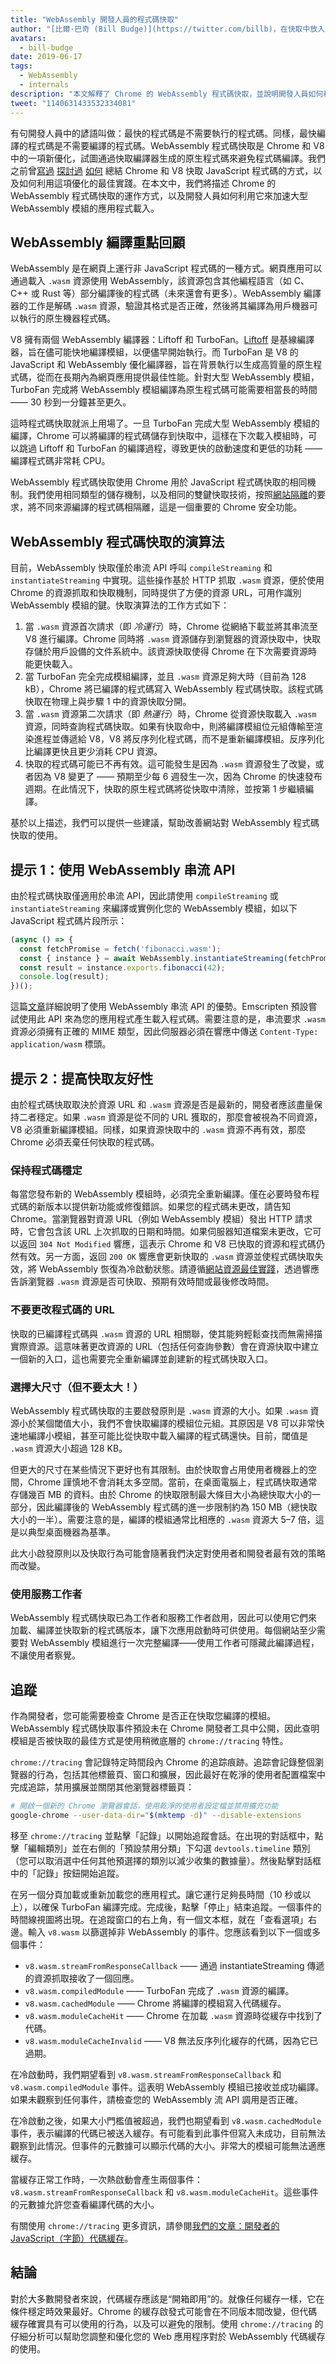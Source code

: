 ```yaml
---
title: "WebAssembly 開發人員的程式碼快取"
author: "[比爾·巴奇 (Bill Budge)](https://twitter.com/billb)，在快取中放入 Ca-ching!"
avatars: 
  - bill-budge
date: 2019-06-17
tags: 
  - WebAssembly
  - internals
description: "本文解釋了 Chrome 的 WebAssembly 程式碼快取，並說明開發人員如何利用它來加速載入大型 WebAssembly 模組的應用程式。"
tweet: "1140631433532334081"
---
```

有句開發人員中的諺語叫做：最快的程式碼是不需要執行的程式碼。同樣，最快編譯的程式碼是不需要編譯的程式碼。WebAssembly 程式碼快取是 Chrome 和 V8 中的一項新優化，試圖通過快取編譯器生成的原生程式碼來避免程式碼編譯。我們之前曾[寫過](/blog/code-caching) [探討過](/blog/improved-code-caching) [如何](/blog/code-caching-for-devs) 總結 Chrome 和 V8 快取 JavaScript 程式碼的方式，以及如何利用這項優化的最佳實踐。在本文中，我們將描述 Chrome 的 WebAssembly 程式碼快取的運作方式，以及開發人員如何利用它來加速大型 WebAssembly 模組的應用程式載入。

<!--truncate-->
## WebAssembly 編譯重點回顧

WebAssembly 是在網頁上運行非 JavaScript 程式碼的一種方式。網頁應用可以通過載入 `.wasm` 資源使用 WebAssembly，該資源包含其他編程語言（如 C、C++ 或 Rust 等）部分編譯後的程式碼（未來還會有更多）。WebAssembly 編譯器的工作是解碼 `.wasm` 資源，驗證其格式是否正確，然後將其編譯為用戶機器可以執行的原生機器程式碼。

V8 擁有兩個 WebAssembly 編譯器：Liftoff 和 TurboFan。[Liftoff](/blog/liftoff) 是基線編譯器，旨在儘可能快地編譯模組，以便儘早開始執行。而 TurboFan 是 V8 的 JavaScript 和 WebAssembly 優化編譯器，旨在背景執行以生成高質量的原生程式碼，從而在長期內為網頁應用提供最佳性能。針對大型 WebAssembly 模組，TurboFan 完成將 WebAssembly 模組編譯為原生程式碼可能需要相當長的時間 —— 30 秒到一分鐘甚至更久。

這時程式碼快取就派上用場了。一旦 TurboFan 完成大型 WebAssembly 模組的編譯，Chrome 可以將編譯的程式碼儲存到快取中，這樣在下次載入模組時，可以跳過 Liftoff 和 TurboFan 的編譯過程，導致更快的啟動速度和更低的功耗 —— 編譯程式碼非常耗 CPU。

WebAssembly 程式碼快取使用 Chrome 用於 JavaScript 程式碼快取的相同機制。我們使用相同類型的儲存機制，以及相同的雙鍵快取技術，按照[網站隔離](https://developers.google.com/web/updates/2018/07/site-isolation)的要求，將不同來源編譯的程式碼相隔離，這是一個重要的 Chrome 安全功能。

## WebAssembly 程式碼快取的演算法

目前，WebAssembly 快取僅於串流 API 呼叫 `compileStreaming` 和 `instantiateStreaming` 中實現。這些操作基於 HTTP 抓取 `.wasm` 資源，便於使用 Chrome 的資源抓取和快取機制，同時提供了方便的資源 URL，可用作識別 WebAssembly 模組的鍵。快取演算法的工作方式如下：

1. 當 `.wasm` 資源首次請求（即 _冷運行_）時，Chrome 從網絡下載並將其串流至 V8 進行編譯。Chrome 同時將 `.wasm` 資源儲存到瀏覽器的資源快取中，快取存儲於用戶設備的文件系統中。該資源快取使得 Chrome 在下次需要資源時能更快載入。
1. 當 TurboFan 完全完成模組編譯，並且 `.wasm` 資源足夠大時（目前為 128 kB），Chrome 將已編譯的程式碼寫入 WebAssembly 程式碼快取。該程式碼快取在物理上與步驟 1 中的資源快取分開。
1. 當 `.wasm` 資源第二次請求（即 _熱運行_）時，Chrome 從資源快取載入 `.wasm` 資源，同時查詢程式碼快取。如果有快取命中，則將編譯模組位元組傳輸至渲染進程並傳遞給 V8，V8 將反序列化程式碼，而不是重新編譯模組。反序列化比編譯更快且更少消耗 CPU 資源。
1. 快取的程式碼可能已不再有效。這可能發生是因為 `.wasm` 資源發生了改變，或者因為 V8 變更了 —— 預期至少每 6 週發生一次，因為 Chrome 的快速發布週期。在此情況下，快取的原生程式碼將從快取中清除，並按第 1 步繼續編譯。

基於以上描述，我們可以提供一些建議，幫助改善網站對 WebAssembly 程式碼快取的使用。

## 提示 1：使用 WebAssembly 串流 API

由於程式碼快取僅適用於串流 API，因此請使用 `compileStreaming` 或 `instantiateStreaming` 來編譯或實例化您的 WebAssembly 模組，如以下 JavaScript 程式碼片段所示：

```js
(async () => {
  const fetchPromise = fetch('fibonacci.wasm');
  const { instance } = await WebAssembly.instantiateStreaming(fetchPromise);
  const result = instance.exports.fibonacci(42);
  console.log(result);
})();
```

這篇[文章](https://developers.google.com/web/updates/2018/04/loading-wasm)詳細說明了使用 WebAssembly 串流 API 的優勢。Emscripten 預設嘗試使用此 API 來為您的應用程式產生載入程式碼。需要注意的是，串流要求 `.wasm` 資源必須擁有正確的 MIME 類型，因此伺服器必須在響應中傳送 `Content-Type: application/wasm` 標頭。

## 提示 2：提高快取友好性

由於程式碼快取取決於資源 URL 和 `.wasm` 資源是否是最新的，開發者應該盡量保持二者穩定。如果 `.wasm` 資源是從不同的 URL 獲取的，那麼會被視為不同資源，V8 必須重新編譯模組。同樣，如果資源快取中的 `.wasm` 資源不再有效，那麼 Chrome 必須丟棄任何快取的程式碼。

### 保持程式碼穩定

每當您發布新的 WebAssembly 模組時，必須完全重新編譯。僅在必要時發布程式碼的新版本以提供新功能或修復錯誤。如果您的程式碼未更改，請告知 Chrome。當瀏覽器對資源 URL（例如 WebAssembly 模組）發出 HTTP 請求時，它會包含該 URL 上次抓取的日期和時間。如果伺服器知道檔案未更改，它可以返回 `304 Not Modified` 響應，這表示 Chrome 和 V8 已快取的資源和程式碼仍然有效。另一方面，返回 `200 OK` 響應會更新快取的 `.wasm` 資源並使程式碼快取失效，將 WebAssembly 恢復為冷啟動狀態。請遵循[網站資源最佳實踐](https://developers.google.com/web/fundamentals/performance/optimizing-content-efficiency/http-caching)，透過響應告訴瀏覽器 `.wasm` 資源是否可快取、預期有效時間或最後修改時間。

### 不要更改程式碼的 URL

快取的已編譯程式碼與 `.wasm` 資源的 URL 相關聯，使其能夠輕鬆查找而無需掃描實際資源。這意味著更改資源的 URL（包括任何查詢參數）會在資源快取中建立一個新的入口，這也需要完全重新編譯並創建新的程式碼快取入口。

### 選擇大尺寸（但不要太大！）

WebAssembly 程式碼快取的主要啟發原則是 `.wasm` 資源的大小。如果 `.wasm` 資源小於某個閾值大小，我們不會快取編譯的模組位元組。其原因是 V8 可以非常快速地編譯小模組，甚至可能比從快取中載入編譯的程式碼還快。目前，閾值是 `.wasm` 資源大小超過 128 KB。

但更大的尺寸在某些情況下更好也有其限制。由於快取會占用使用者機器上的空間，Chrome 謹慎地不會消耗太多空間。當前，在桌面電腦上，程式碼快取通常存儲幾百 MB 的資料。由於 Chrome 的快取限制最大條目大小為總快取大小的一部分，因此編譯後的 WebAssembly 程式碼的進一步限制約為 150 MB（總快取大小的一半）。需要注意的是，編譯的模組通常比相應的 `.wasm` 資源大 5–7 倍，這是以典型桌面機器為基準。

此大小啟發原則以及快取行為可能會隨著我們決定對使用者和開發者最有效的策略而改變。

### 使用服務工作者

WebAssembly 程式碼快取已為工作者和服務工作者啟用，因此可以使用它們來加載、編譯並快取新的程式碼版本，讓下次應用啟動時可供使用。每個網站至少需要對 WebAssembly 模組進行一次完整編譯——使用工作者可隱藏此編譯過程，不讓使用者察覺。

## 追蹤

作為開發者，您可能需要檢查 Chrome 是否正在快取您編譯的模組。WebAssembly 程式碼快取事件預設未在 Chrome 開發者工具中公開，因此查明模組是否被快取的最佳方式是使用稍微底層的 `chrome://tracing` 特性。

`chrome://tracing` 會記錄特定時間段內 Chrome 的追踪痕跡。追踪會記錄整個瀏覽器的行為，包括其他標籤頁、窗口和擴展，因此最好在乾淨的使用者配置檔案中完成追踪，禁用擴展並關閉其他瀏覽器標籤頁：

```bash
# 開啟一個新的 Chrome 瀏覽器會話，使用乾淨的使用者設定檔並禁用擴充功能
google-chrome --user-data-dir="$(mktemp -d)" --disable-extensions
```

移至 `chrome://tracing` 並點擊「記錄」以開始追蹤會話。在出現的對話框中，點擊「編輯類別」並在右側的「預設禁用分類」下勾選 `devtools.timeline` 類別（您可以取消選中任何其他預選擇的類別以減少收集的數據量）。然後點擊對話框中的「記錄」按鈕開始追蹤。

在另一個分頁加載或重新加載您的應用程式。讓它運行足夠長時間（10 秒或以上），以確保 TurboFan 編譯完成。完成後，點擊「停止」結束追蹤。一個事件的時間線視圖將出現。在追蹤窗口的右上角，有一個文本框，就在「查看選項」右邊。輸入 `v8.wasm` 以篩選掉非 WebAssembly 的事件。您應該看到以下一個或多個事件：

- `v8.wasm.streamFromResponseCallback` —— 通過 instantiateStreaming 傳遞的資源抓取接收了一個回應。
- `v8.wasm.compiledModule` —— TurboFan 完成了 `.wasm` 資源的編譯。
- `v8.wasm.cachedModule` —— Chrome 將編譯的模組寫入代碼緩存。
- `v8.wasm.moduleCacheHit` —— Chrome 在加載 `.wasm` 資源時從緩存中找到了代碼。
- `v8.wasm.moduleCacheInvalid` —— V8 無法反序列化緩存的代碼，因為它已過期。

在冷啟動時，我們期望看到 `v8.wasm.streamFromResponseCallback` 和 `v8.wasm.compiledModule` 事件。這表明 WebAssembly 模組已接收並成功編譯。如果未觀察到任何事件，請檢查您的 WebAssembly 流 API 調用是否正確。

在冷啟動之後，如果大小門檻值被超過，我們也期望看到 `v8.wasm.cachedModule` 事件，表示編譯的代碼已被送入緩存。有可能看到此事件但寫入未成功，目前無法觀察到此情況。但事件的元數據可以顯示代碼的大小。非常大的模組可能無法適應緩存。

當緩存正常工作時，一次熱啟動會產生兩個事件：`v8.wasm.streamFromResponseCallback` 和 `v8.wasm.moduleCacheHit`。這些事件的元數據允許您查看編譯代碼的大小。

有關使用 `chrome://tracing` 更多資訊，請參閱[我們的文章：開發者的 JavaScript（字節）代碼緩存](/blog/code-caching-for-devs)。

## 結論

對於大多數開發者來說，代碼緩存應該是“開箱即用”的。就像任何緩存一樣，它在條件穩定時效果最好。Chrome 的緩存啟發式可能會在不同版本間改變，但代碼緩存確實具有可以使用的行為，以及可以避免的限制。使用 `chrome://tracing` 的仔細分析可以幫助您調整和優化您的 Web 應用程序對於 WebAssembly 代碼緩存的使用。
